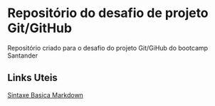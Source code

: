 # Repositório do desafio de projeto Git/GitHub
Repositório criado para o desafio do projeto Git/GiHub do bootcamp Santander

## Links Uteis
[Sintaxe Basica Markdown](https://www.markdownguide.org/basic-syntax/)
